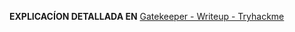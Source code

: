 **EXPLICACÍON DETALLADA EN** [Gatekeeper - Writeup - Tryhackme](https://hacknotes.github.io/tryhackme/gatekeeper/)
